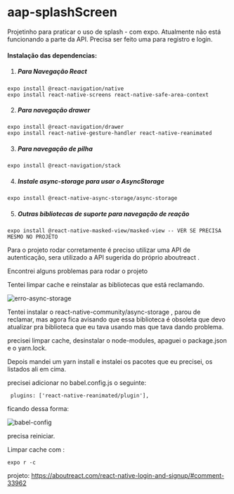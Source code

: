 # aap-splashScreen
Projetinho para praticar o uso de splash - com expo.
Atualmente não está funcionando a parte da API. Precisa ser feito uma para registro e login.



#### Instalação das dependencias:

1. ##### Para Navegação React

```
expo install @react-navigation/native
expo install react-native-screens react-native-safe-area-context
```

2. ##### Para navegação drawer

```
expo install @react-navigation/drawer
expo install react-native-gesture-handler react-native-reanimated
```

3. ##### Para navegação de pilha

```
expo install @react-navigation/stack
```

4. ##### Instale async-storage para usar o AsyncStorage

```
expo install @react-native-async-storage/async-storage
```

5. ##### Outras bibliotecas de suporte para navegação de reação

```
expo install @react-native-masked-view/masked-view -- VER SE PRECISA MESMO NO PROJETO
```



Para o projeto rodar corretamente é preciso utilizar uma API de autenticação, sera utilizado a API sugerida do próprio aboutreact .





Encontrei alguns problemas para rodar o projeto

Tentei limpar cache e reinstalar as bibliotecas que está reclamando. 



<img src="C:\Users\barce\AppData\Roaming\Typora\typora-user-images\erro-async-storage.png" alt="erro-async-storage"/>





Tentei instalar o react-native-community/async-storage , parou de reclamar, mas agora fica avisando que essa biblioteca é obsoleta que devo atualizar pra biblioteca que eu tava usando mas que tava dando problema.



precisei limpar cache, desinstalar o node-modules, apaguei o package.json e o yarn.lock.

Depois mandei um yarn install e instalei os pacotes que eu precisei, os listados ali em cima.

precisei adicionar no babel.config.js o seguinte:

```
 plugins: ['react-native-reanimated/plugin'],
```

ficando dessa forma:

<img src="C:\Users\barce\AppData\Roaming\Typora\typora-user-images\babel-config.png" alt="babel-config" />



precisa reiniciar. 

Limpar cache com :

```
expo r -c
```





projeto:
https://aboutreact.com/react-native-login-and-signup/#comment-33962
